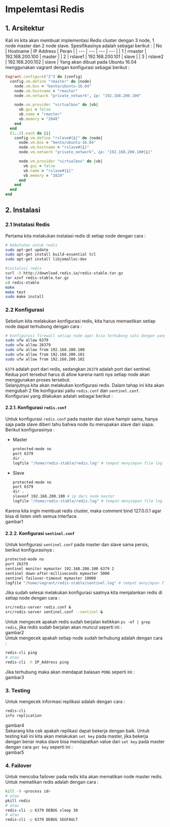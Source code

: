 # Impelemtasi Redis
## 1. Arsitektur
Kali ini kita akan membuat implementasi Redis cluster dengan 3 node, 1 node master dan 2 node slave. Spesifikasinya adalah sebagai berikut :
| No | Hostname | IP Address | Peran |
| --- | --- | --- | --- |
| 1 | rmaster | 192.168.200.100 | master |
| 2 | rslave1 | 192.168.200.101 | slave |
| 3 | rslave2 | 192.168.200.102 | slave |
Yang akan dibuat pada Ubuntu 16.04 menggunakan vagrant dengan konfigurasi sebagai berikut :
```ruby
Vagrant.configure("2") do |config|
  config.vm.define "rmaster" do |node|
    node.vm.box = "bento/ubuntu-16.04"
    node.vm.hostname = "rmaster"
    node.vm.network "private_network", ip: "192.168.200.100"

    node.vm.provider "virtualbox" do |vb|
      vb.gui = false
      vb.name = "rmaster"
      vb.memory = "2048"
    end
  end
  (1..2).each do |i|
    config.vm.define "rslave#{i}" do |node|
      node.vm.box = "bento/ubuntu-16.04"
      node.vm.hostname = "rslave#{i}"
      node.vm.network "private_network", ip: "192.168.200.10#{i}"

      node.vm.provider "virtualbox" do |vb|
        vb.gui = false
        vb.name = "rslave#{i}"
        vb.memory = "1024"
      end
    end
  end
end
```

## 2. Instalasi
### 2.1 Instalasi Redis
Pertama kita melakukan instalasi redis di setiap node dengan cara :
```sh
# kebutuhan untuk redis
sudo apt-get update
sudo apt-get install build-essential tcl
sudo apt-get install libjemalloc-dev

#instalasi redis
curl -O http://download.redis.io/redis-stable.tar.gz
tar xzvf redis-stable.tar.gz
cd redis-stable
make
make test
sudo make install
```
### 2.2 Konfigurasi
Sebelum kita melakukan konfigurasi redis, kita harus memastikan setiap node dapat terhubung dengan cara :
```sh
# konfigurasi firewall setiap node agar bisa terhubung satu dengan yang lain
sudo ufw allow 6379
sudo ufw allow 26379
sudo ufw allow from 192.168.200.100
sudo ufw allow from 192.168.200.101
sudo ufw allow from 192.168.200.102
```
`6379` adalah port dari redis, sedangkan `26379` adalah port dari sentinel. Kedua port tersebut harus di allow karena nanti nya setiap node akan menggunakan proses tersebut.   
Selanjutnya kita akan melakukan konfigurasi redis. Dalam tahap ini kita akan mengubah 2 file konfigurasi yaitu `redis.conf` dan `sentinel.conf`. Konfigurasi yang dilakukan adalah sebagai berikut :
#### 2.2.1. Konfigurasi `redis.conf`
Untuk konfigurasi `redis.conf` pada master dan slave hampir sama, hanya saja pada slave diberi tahu bahwa node itu merupakan slave dari siapa. Berikut konfigurasinya :
- Master
  ```sh
  protected-mode no
  port 6379
  dir .
  logfile "/home/redis-stable/redis.log" # tempat menyimpan file log
  ```
- Slave
  ```sh
  protected-mode no
  port 6379
  dir .
  slaveof 192.168.200.100 # ip dari node master
  logfile "/home/redis-stable/redis.log" # tempat menyimpan file log
  ```
Karena kita ingin membuat redis cluster, maka comment bind 127.0.0.1 agar bisa di listen oleh semua interface.   
gambar1   
#### 2.2.2. Konfigurasi `sentinel.conf`
Untuk konfigurasi `sentinel.conf` pada master dan slave sama persis, berikut konfigurasinya :
  ```sh
  protected-mode no
  port 26379
  sentinel monitor mymaster 192.168.200.100 6379 2
  sentinel down-after-milliseconds mymaster 5000
  sentinel failover-timeout mymaster 10000
  logfile "/home/vagrant/redis-stable/sentinel.log" # tempat menyimpan file log
  ```
Jika sudah selesai melakukan konfigurasi saatnya kita menjalankan redis di setiap node dengan cara :
```sh
src/redis-server redis.conf &
src/redis-server sentinel.conf --sentinel &
```
Untuk mengecek apakah redis sudah berjalan ketikkan `ps -ef | grep redis`, jika redis sudah berjalan akan muncul seperti ini :   
gambar2   
Untuk mengecek apakah setiap node sudah terhubung adalah dengan cara :
```sh
redis-cli ping
# atau
redis-cli -h IP_Address ping
```
Jika terhubung maka akan mendapat balasan `PONG` seperti ini :   
gambar3   
### 3. Testing
Untuk mengecek informasi replikasi adalah dengan cara :
```sh
redis-cli
info replication
```   
gambar4   
Sekarang kita cek apakah replikasi dapat bekerja dengan baik. Untuk testing kali ini kita akan melakukan `set key` pada master, jika bekerja dengan benar maka slave bisa mendapatkan value dari `set key` pada master dengan cara `get key` seperti ini :   
gambar5   
### 4. Failover
Untuk mencoba failover pada redis kita akan mematikan node master redis. Untuk mematikan redis adalah dengan cara :
```sh
kill -9 <process id>
# atau
pkill redis
# atau
redis-cli -p 6379 DEBUG sleep 30
# atau
redis-cli -p 6379 DEBUG SEGFAULT
```
